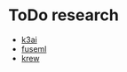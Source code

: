 # ToDo research

- [k3ai](https://docs.k3ai.in/)
- [fuseml](https://alfsuse.github.io/fuseml/)
- [krew](https://krew.sigs.k8s.io/plugins/)
